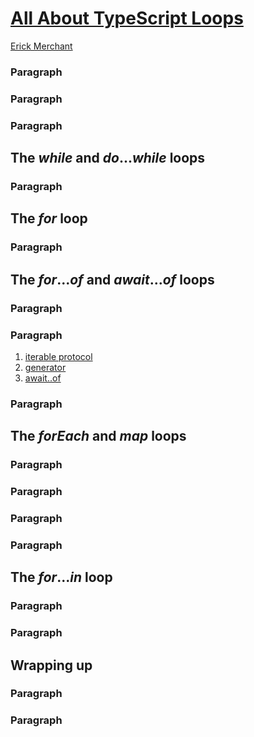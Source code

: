 # [All About TypeScript Loops](https://css-tricks.com/all-about-javascript-loops/)

[Erick Merchant](https://css-tricks.com/author/erickmerchant/)

### Paragraph

### Paragraph

### Paragraph

## The _while_ and _do_..._while_ loops

### Paragraph

## The _for_ loop

### Paragraph

## The _for_..._of_ and _await_..._of_ loops

### Paragraph

### Paragraph

1. [iterable protocol](https://developer.mozilla.org/en-US/docs/Web/JavaScript/Reference/Iteration_protocols)
2. [generator](https://developer.mozilla.org/en-US/docs/Web/JavaScript/Guide/Iterators_and_generators)
3. [await..of](https://developer.mozilla.org/en-US/docs/Web/JavaScript/Reference/Statements/for-await...of)

### Paragraph

## The _forEach_ and _map_ loops

### Paragraph

### Paragraph

### Paragraph

### Paragraph

## The _for_..._in_ loop

### Paragraph

### Paragraph

## Wrapping up

### Paragraph

### Paragraph